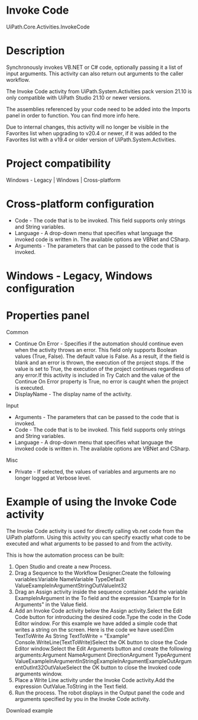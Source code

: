 ﻿# Invoke Code

UiPath.Core.Activities.InvokeCode

# Description

Synchronously invokes VB.NET or C# code, optionally passing it a list of input arguments. This activity can also return out arguments to the caller workflow.

The Invoke Code activity from UiPath.System.Activities pack version 21.10 is only compatible with UiPath Studio 21.10 or newer versions.

The assemblies referenced by your code need to be added into the Imports panel in order to function. You can find more info here.

Due to internal changes, this activity will no longer be visible in the Favorites list when upgrading to v20.4 or newer, if it was added to the Favorites list with a v19.4 or older version of UiPath.System.Activities.

# Project compatibility

Windows - Legacy | Windows | Cross-platform

# Cross-platform configuration

* Code - The code that is to be invoked. This field supports only strings and String variables.
* Language - A drop-down menu that specifies what language the invoked code is written in. The available options are VBNet and CSharp.
* Arguments - The parameters that can be passed to the code that is invoked.

# Windows - Legacy, Windows configuration

# Properties panel

Common

* Continue On Error - Specifies if the automation should continue even when the activity throws an error. This field only supports Boolean values (True, False). The default value is False. As a result, if the field is blank and an error is thrown, the execution of the project stops. If the value is set to True, the execution of the project continues regardless of any error.If this activity is included in Try Catch and the value of the Continue On Error property is True, no error is caught when the project is executed.
* DisplayName - The display name of the activity.

Input

* Arguments - The parameters that can be passed to the code that is invoked.
* Code - The code that is to be invoked. This field supports only strings and String variables.
* Language - A drop-down menu that specifies what language the invoked code is written in. The available options are VBNet and CSharp.

Misc

* Private - If selected, the values of variables and arguments are no longer logged at Verbose level.

# Example of using the Invoke Code activity

The Invoke Code activity is used for directly calling vb.net code from the UiPath platform. Using this activity you can specify exactly what code to be executed and what arguments to be passed to and from the activity.

This is how the automation process can be built:

1. Open Studio and create a new Process.
2. Drag a Sequence to the Workflow Designer.Create the following variables:Variable NameVariable TypeDefault ValueExampleInArgumentStringOutValueInt32
3. Drag an Assign activity inside the sequence container.Add the variable ExampleInArgument in the To field and the expression "Example for In Arguments" in the Value field.
4. Add an Invoke Code activity below the Assign activity.Select the Edit Code button for introducing the desired code.Type the code in the Code Editor window. For this example we have added a simple code that writes a string on the screen. Here is the code we have used:Dim TextToWrite As String TextToWrite = "Example" Console.WriteLine(TextToWrite)Select the OK button to close the Code Editor window.Select the Edit Arguments button and create the following arguments:Argument NameArgument DirectionArgument TypeArgument ValueExampleInArgumentInStringExampleInArgumentExampleOutArgumentOutInt32OutValueSelect the OK button to close the Invoked code arguments window.
5. Place a Write Line activity under the Invoke Code activity.Add the expression OutValue.ToString in the Text field.
6. Run the process. The robot displays in the Output panel the code and arguments specified by you in the Invoke Code activity.

Download example
